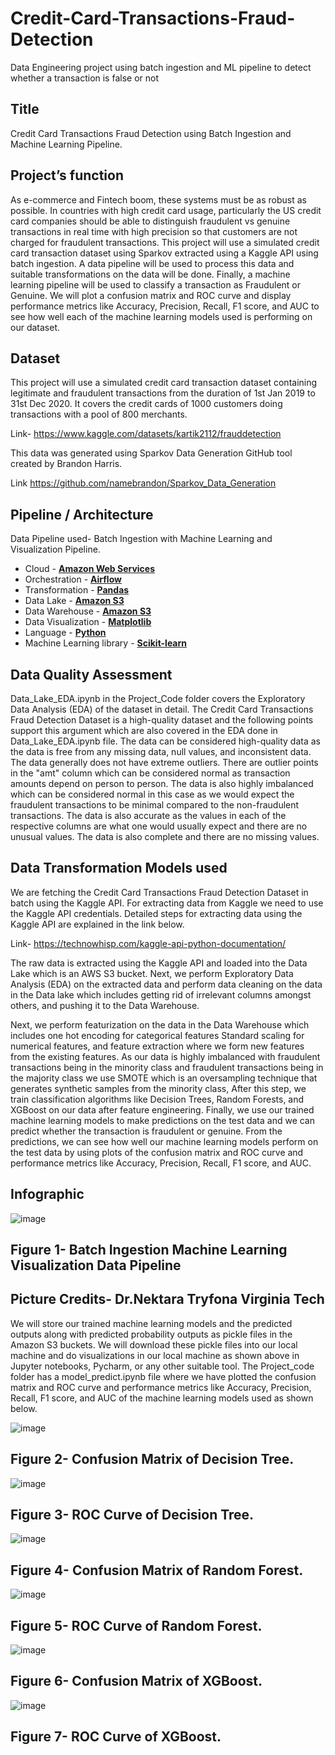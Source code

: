 # Credit-Card-Transactions-Fraud-Detection

Data Engineering project using batch ingestion and ML pipeline to detect whether a transaction is false or not 

## Title

Credit Card Transactions Fraud Detection using Batch Ingestion and Machine Learning Pipeline.

## Project’s function

As e-commerce and Fintech boom, these systems must be as robust as possible. In countries with high credit card usage, particularly the US credit card companies should be able to distinguish fraudulent vs genuine transactions in real time with high precision so that customers are not charged for fraudulent transactions.
This project will use a simulated credit card transaction dataset using Sparkov extracted using a Kaggle API using batch ingestion. A data pipeline will be used to process this data and suitable transformations on the data will be done. Finally, a machine learning pipeline will be used to classify a transaction as Fraudulent or Genuine. We will plot a confusion matrix and ROC curve and display performance metrics like Accuracy, Precision, Recall, F1 score, and AUC to see how well each of the machine learning models used is performing on our dataset.

## Dataset

This project will use a simulated credit card transaction dataset containing legitimate and fraudulent transactions from the duration of 1st Jan 2019 to 31st Dec 2020. It covers the credit cards of 1000 customers doing transactions with a pool of 800 merchants.

Link- https://www.kaggle.com/datasets/kartik2112/frauddetection

This data was generated using Sparkov Data Generation
GitHub tool created by Brandon Harris.

Link https://github.com/namebrandon/Sparkov_Data_Generation

## Pipeline / Architecture

Data Pipeline used- Batch Ingestion with Machine Learning and Visualization Pipeline.

- Cloud - [**Amazon Web Services**](https://aws.amazon.com/free/?gclid=CjwKCAiAjrarBhAWEiwA2qWdCObCd_owlFH0urkD8Ek2df-o9_z27R7Eh_47HYXaXqcxAFw8DrpoIRoCGLEQAvD_BwE&trk=fce796e8-4ceb-48e0-9767-89f7873fac3d&sc_channel=ps&ef_id=CjwKCAiAjrarBhAWEiwA2qWdCObCd_owlFH0urkD8Ek2df-o9_z27R7Eh_47HYXaXqcxAFw8DrpoIRoCGLEQAvD_BwE:G:s&s_kwcid=AL!4422!3!432339156150!e!!g!!aws!1644045032!68366401852)
- Orchestration - [**Airflow**](https://airflow.apache.org)
- Transformation - [**Pandas**](https://pandas.pydata.org/)
- Data Lake - [**Amazon S3**](https://aws.amazon.com/pm/serv-s3/?gclid=CjwKCAiAjrarBhAWEiwA2qWdCMeSmoX4RDFT2fz97d6LdpX5TjAPMLhbgXLYGNgEjSNORKGj7h9l7BoCzZMQAvD_BwE&trk=fecf68c9-3874-4ae2-a7ed-72b6d19c8034&sc_channel=ps&ef_id=CjwKCAiAjrarBhAWEiwA2qWdCMeSmoX4RDFT2fz97d6LdpX5TjAPMLhbgXLYGNgEjSNORKGj7h9l7BoCzZMQAvD_BwE:G:s&s_kwcid=AL!4422!3!536452728638!e!!g!!aws%20s3!11204620052!112938567994#Learn_More_About_Amazon_S3)
- Data Warehouse - [**Amazon S3**](https://aws.amazon.com/pm/serv-s3/?gclid=CjwKCAiAjrarBhAWEiwA2qWdCMeSmoX4RDFT2fz97d6LdpX5TjAPMLhbgXLYGNgEjSNORKGj7h9l7BoCzZMQAvD_BwE&trk=fecf68c9-3874-4ae2-a7ed-72b6d19c8034&sc_channel=ps&ef_id=CjwKCAiAjrarBhAWEiwA2qWdCMeSmoX4RDFT2fz97d6LdpX5TjAPMLhbgXLYGNgEjSNORKGj7h9l7BoCzZMQAvD_BwE:G:s&s_kwcid=AL!4422!3!536452728638!e!!g!!aws%20s3!11204620052!112938567994#Learn_More_About_Amazon_S3)
- Data Visualization - [**Matplotlib**](https://matplotlib.org/)
- Language - [**Python**](https://www.python.org)
- Machine Learning library - [**Scikit-learn**](https://scikit-learn.org/stable/)

## Data Quality Assessment

Data_Lake_EDA.ipynb in the Project_Code folder covers the Exploratory Data Analysis (EDA) of the dataset in detail. The Credit Card Transactions Fraud Detection Dataset is a high-quality dataset and the following points support this argument which are also covered in the EDA done in Data_Lake_EDA.ipynb file.
The data can be considered high-quality data as the data is free from any missing data, null values, and inconsistent data. The data generally does not have extreme outliers. There are outlier points in the "amt" column which can be considered normal as transaction amounts depend on person to person.
The data is also highly imbalanced which can be considered normal in this case as we would expect the fraudulent transactions to be minimal compared to the non-fraudulent transactions.
The data is also accurate as the values in each of the respective columns are what one would usually expect and there are no unusual values. The data is also complete and there are no missing values.

## Data Transformation Models used

We are fetching the Credit Card Transactions Fraud Detection Dataset in batch using the Kaggle API. For extracting data from Kaggle we need to use the Kaggle API credentials. Detailed steps for extracting data using the Kaggle API are explained in the link below.

Link- https://technowhisp.com/kaggle-api-python-documentation/

The raw data is extracted using the Kaggle API and loaded into the Data Lake which is an AWS S3 bucket. Next, we perform Exploratory Data Analysis (EDA) on the extracted data and perform data cleaning on the data in the Data lake which includes getting rid of irrelevant columns amongst others, and pushing it to the Data Warehouse.   

Next, we perform featurization on the data in the Data Warehouse which includes one hot encoding for categorical features Standard scaling for numerical features, and feature extraction where we form new features from the existing features. As our data is highly imbalanced with fraudulent transactions being in the minority class and fraudulent transactions being in the majority class we use SMOTE which is an oversampling technique that generates synthetic samples from the minority class, After this step, we train classification algorithms like Decision Trees, Random Forests, and XGBoost on our data after feature engineering. Finally, we use our trained machine learning models to make predictions on the test data and we can predict whether the transaction is fraudulent or genuine. From the predictions, we can see how well our machine learning models perform on the test data by using plots of the confusion matrix and ROC curve and performance metrics like Accuracy, Precision, Recall, F1 score, and AUC.

## Infographic

![image](https://github.com/rahulsatoskar/Credit-Card-Transactions-Fraud-Detection/assets/96548287/65cabd8d-f2d9-4e1f-a527-fb251bbc5542)

## Figure 1- Batch Ingestion Machine Learning Visualization Data Pipeline
## Picture Credits- Dr.Nektara Tryfona Virginia Tech
We will store our trained machine learning models and the predicted outputs along with predicted probability outputs as pickle files in the Amazon S3 buckets. We will download these pickle files into our local machine and do visualizations in our local machine as shown above in Jupyter notebooks, Pycharm, or any other suitable tool. The Project_code folder has a model_predict.ipynb file where we have plotted the confusion matrix and ROC curve and performance metrics like Accuracy, Precision, Recall, F1 score, and AUC of the machine learning models used as shown below.

![image](https://github.com/rahulsatoskar/Credit-Card-Transactions-Fraud-Detection/assets/96548287/4f3eed88-b615-44d1-b3f5-9c2f2b68b99c)

## Figure 2- Confusion Matrix of Decision Tree.

![image](https://github.com/rahulsatoskar/Credit-Card-Transactions-Fraud-Detection/assets/96548287/7630fc20-9dd8-427e-9966-803a4bc8ac18)

## Figure 3- ROC Curve of Decision Tree.

![image](https://github.com/rahulsatoskar/Credit-Card-Transactions-Fraud-Detection/assets/96548287/34bd6ec3-49fe-4334-a202-bc6bfc3b6653)

## Figure 4- Confusion Matrix of Random Forest.

![image](https://github.com/rahulsatoskar/Credit-Card-Transactions-Fraud-Detection/assets/96548287/9e0f0729-8d27-44f6-9e23-aa08f6db9353)

## Figure 5- ROC Curve of Random Forest.

![image](https://github.com/rahulsatoskar/Credit-Card-Transactions-Fraud-Detection/assets/96548287/6c309aa8-214c-444b-83ba-763a28bee54f)

## Figure 6- Confusion Matrix of XGBoost.

![image](https://github.com/rahulsatoskar/Credit-Card-Transactions-Fraud-Detection/assets/96548287/82ea28ee-1eb5-48d3-b1d4-56afdedb5657)

## Figure 7- ROC Curve of XGBoost.











